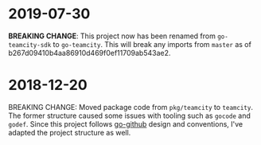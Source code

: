 # 2019-07-30
**BREAKING CHANGE**: This project now has been renamed from `go-teamcity-sdk` to `go-teamcity`. 
This will break any imports from `master` as of b267d09410b4aa86910d469f0ef11709ab543ae2.

# 2018-12-20
BREAKING CHANGE: Moved package code from `pkg/teamcity` to `teamcity`. The former structure caused some issues with tooling such as `gocode` and `godef`.
Since this project follows [go-github](https://github.com/google/go-github) design and conventions, I've adapted the project structure as well.